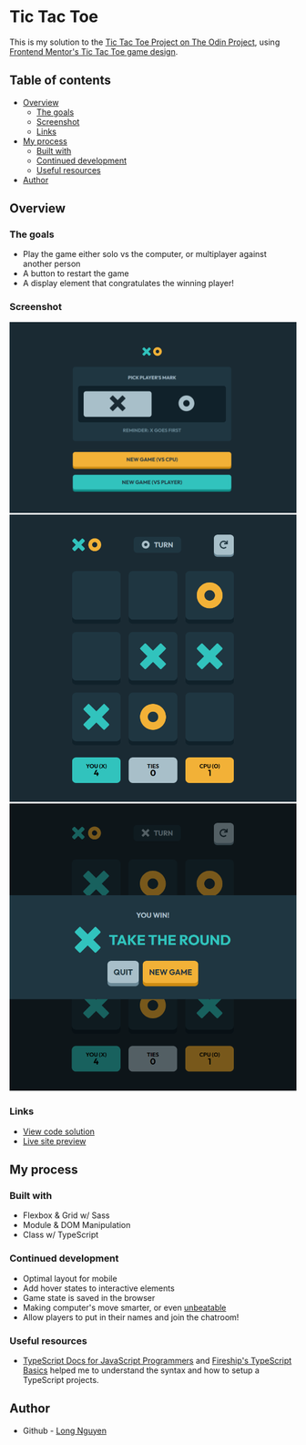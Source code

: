 # Tic Tac Toe

This is my solution to the [Tic Tac Toe Project on The Odin Project](https://www.theodinproject.com/paths/foundations/courses/foundations/lessons/tic-tac-toe), using [Frontend Mentor's Tic Tac Toe game design](https://www.frontendmentor.io/challenges/calculator-app-9lteq5N29).

## Table of contents

- [Overview](#overview)
  - [The goals](#the-goals)
  - [Screenshot](#screenshot)
  - [Links](#links)
- [My process](#my-process)
  - [Built with](#built-with)
  - [Continued development](#continued-development)
  - [Useful resources](#useful-resources)
- [Author](#author)

## Overview

### The goals

- Play the game either solo vs the computer, or multiplayer against another person
- A button to restart the game 
- A display element that congratulates the winning player!

### Screenshot

![](./assets/screenshots/screenshot-1.png)
![](./assets/screenshots/screenshot-2.png)
![](./assets/screenshots/screenshot-3.png)

### Links

- [View code solution](https://github.com/minhlong149/tic-tac-toe/)
- [Live site preview](https://minhlong149.github.io/tic-tac-toe/)

## My process

### Built with

- Flexbox & Grid w/ Sass
- Module & DOM Manipulation
- Class w/ TypeScript

### Continued development

- Optimal layout for mobile
- Add hover states to interactive elements
- Game state is saved in the browser
- Making computer's move smarter, or even [unbeatable](https://en.wikipedia.org/wiki/Minimax)
- Allow players to put in their names and join the chatroom!

### Useful resources

- [TypeScript Docs for JavaScript Programmers](https://www.typescriptlang.org/docs/handbook/typescript-in-5-minutes.html) and [Fireship's TypeScript Basics](https://www.youtube.com/watch?v=ahCwqrYpIuM&t=210s) helped me to understand the syntax and how to setup a TypeScript projects.

## Author

- Github - [Long Nguyen](https://github.com/minhlong149)